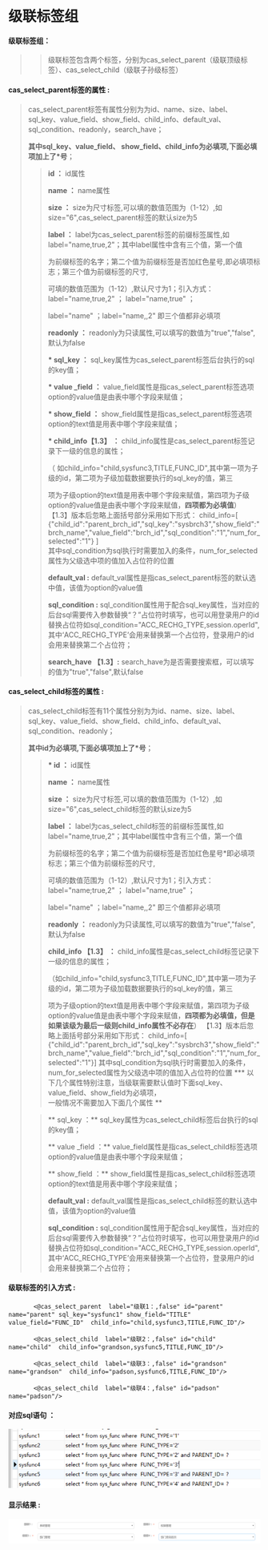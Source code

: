 # 级联**标签组**

#### 级联标签组：

> > 级联标签包含两个标签，分别为cas\_select\_parent（级联顶级标签）、cas\_select\_child（级联子孙级标签）

#### cas\_select\_parent**标签的属性 :**

> cas\_select\_parent标签有属性分别为为id、name、size、label、sql\_key、value\_field、show\_field、child\_info、default\_val、sql\_condition、readonly，search_have；
>
> **其中sql\_key、value\_field、 show\_field、child\_info为必填项,下面必填项加上了\*号**；
>
> > **id ：** id属性
> >
> > **name ：** name属性
> >
> > **size ：** size为尺寸标签,可以填的数值范围为（1-12）,如size="6",cas\_select\_parent标签的默认size为5
> >
> > **label ：** label为cas\_select\_parent标签的前缀标签属性,如label="name,true,2"；其中label属性中含有三个值，第一个值
> >
> > 为前缀标签的名字；第二个值为前缀标签是否加红色星号,即必填项标志；第三个值为前缀标签的尺寸,
> >
> > 可填的数值范围为（1-12）,默认尺寸为1；引入方式：label="name,true,2" ； label="name,true" ；
> >
> > label="name" ；label="name,,2" 即三个值都非必填项
> >
> > **readonly ：** readonly为只读属性,可以填写的数值为"true","false",默认为false
> >
> > **\* sql\_key  ：** sql\_key属性为cas\_select\_parent标签后台执行的sql的key值；
> >
> > **\* value \_field ：** value\_field属性是指cas\_select\_parent标签选项option的value值是由表中哪个字段来赋值；
> >
> > **\* show\_field ：** show\_field属性是指cas\_select\_parent标签选项option的text值是用表中哪个字段来赋值；
> >
> > **\* child\_info【1.3】 ：** child\_info属性是cas\_select\_parent标签记录下一级的信息的属性；
> >
> >（ 如child\_info="child,sysfunc3,TITLE,FUNC\_ID",其中第一项为子级的id，第二项为子级加载数据要执行的sql\_key的值，第三
> >
> > 项为子级option的text值是用表中哪个字段来赋值，第四项为子级option的value值是由表中哪个字段来赋值，**四项都为必填值**）
【1.3】版本后忽略上面括号部分采用如下形式：
child_info=[
									{"child_id":"parent_brch_id","sql_key":"sysbrch3","show_field":"brch_name","value_field":"brch_id","sql_condition":"1","num_for_selected":"1"}
					]  
> >其中sql_condition为sql执行时需要加入的条件，num_for_selected属性为父级选中项的值加入占位符的位置
> >
> > **default\_val :** default\_val属性是指cas\_select\_parent标签的默认选中值，该值为option的value值
> >
> > **sql\_condition :** sql\_condition属性用于配合sql\_key属性，当对应的后台sql需要传入参数替换“？”占位符时填写，也可以用登录用户的id替换占位符如sql\_condition="ACC\_RECHG\_TYPE,session.operId",其中‘ACC\_RECHG\_TYPE’会用来替换第一个占位符，登录用户的id会用来替换第二个占位符；
> >
> > **search\_have 【1.3】:** search\_have为是否需要搜索框，可以填写的值为"true","false",默认false


#### cas\_select\_child**标签的属性 :**

> cas\_select\_child标签有11个属性分别为为id、name、size、label、sql\_key、value\_field、show\_field、child\_info、default\_val、sql\_condition、readonly；
>
> **其中id为必填项,下面必填项加上了\*号**；
>
> > **\* id ：** id属性
> >
> > **name ：** name属性
> >
> > **size ：** size为尺寸标签,可以填的数值范围为（1-12）,如size="6",cas\_select\_child标签的默认size为5
> >
> > **label ：** label为cas\_select\_child标签的前缀标签属性,如label="name,true,2"；其中label属性中含有三个值，第一个值
> >
> > 为前缀标签的名字；第二个值为前缀标签是否加红色星号\*即必填项标志；第三个值为前缀标签的尺寸,
> >
> > 可填的数值范围为（1-12）,默认尺寸为1；引入方式：label="name;true,2" ； label="name,true" ；
> >
> > label="name" ；label="name,,2" 即三个值都非必填项
> >
> > **readonly ：** readonly为只读属性,可以填写的数值为"true","false",默认为false
> >
> > **child\_info 【1.3】 ：** child\_info属性是cas\_select\_child标签记录下一级的信息的属性；
> >
> > （如child\_info="child,sysfunc3,TITLE,FUNC\_ID",其中第一项为子级的id，第二项为子级加载数据要执行的sql\_key的值，第三
> >
> > 项为子级option的text值是用表中哪个字段来赋值，第四项为子级option的value值是由表中哪个字段来赋值，**四项都为必填值，但是如果该级为最后一级则child\_info属性不必存在**）
【1.3】版本后忽略上面括号部分采用如下形式：
child_info=[
									{"child_id":"parent_brch_id","sql_key":"sysbrch3","show_field":"brch_name","value_field":"brch_id","sql_condition":"1","num_for_selected":"1"}]
其中sql_condition为sql执行时需要加入的条件，num_for_selected属性为父级选中项的值加入占位符的位置
> **\* 以下几个属性特别注意，当级联需要默认值时下面sql\_key、value\_field、show\_field为必填项，  
> 一般情况不需要加入下面几个属性 **
>
> > ** sql\_key  ：** sql\_key属性为cas\_select\_child标签后台执行的sql的key值；
> >
> > ** value \_field ：** value\_field属性是指cas\_select\_child标签选项option的value值是由表中哪个字段来赋值；
> >
> > ** show\_field ：** show\_field属性是指cas\_select\_child标签选项option的text值是用表中哪个字段来赋值；
> >
> > **default\_val :** default\_val属性是指cas\_select\_child标签的默认选中值，该值为option的value值
> >
> > **sql\_condition :** sql\_condition属性用于配合sql\_key属性，当对应的后台sql需要传入参数替换“？”占位符时填写，也可以用登录用户的id替换占位符如sql\_condition="ACC\_RECHG\_TYPE,session.operId",其中‘ACC\_RECHG\_TYPE’会用来替换第一个占位符，登录用户的id会用来替换第二个占位符；

#### 级联标签的引入方式 :

```
       <@cas_select_parent  label="级联1：,false" id="parent" name="parent" sql_key="sysfunc1" show_field="TITLE" value_field="FUNC_ID"  child_info="child,sysfunc3,TITLE,FUNC_ID"/>

       <@cas_select_child  label="级联2：,false" id="child"   name="child"  child_info="grandson,sysfunc5,TITLE,FUNC_ID"/>

       <@cas_select_child  label="级联3：,false" id="grandson"  name="grandson"  child_info="padson,sysfunc6,TITLE,FUNC_ID"/>

       <@cas_select_child  label="级联4：,false" id="padson"  name="padson"/>
```

#### 对应sql语句 ：

![](/assets/cas_select_sql.png)

#### 显示结果 :

![](/assets/casSelect.png)

